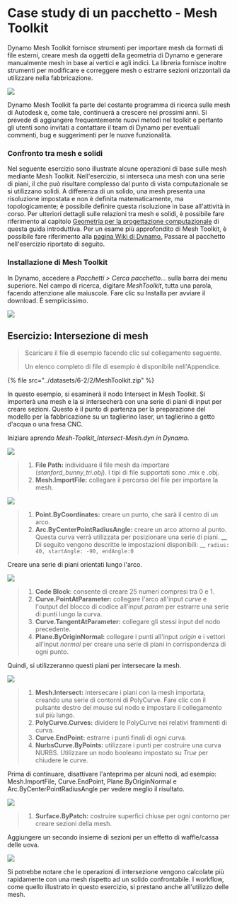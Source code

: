 # Case study di un pacchetto - Mesh Toolkit

Dynamo Mesh Toolkit fornisce strumenti per importare mesh da formati di file esterni, creare mesh da oggetti della geometria di Dynamo e generare manualmente mesh in base ai vertici e agli indici. La libreria fornisce inoltre strumenti per modificare e correggere mesh o estrarre sezioni orizzontali da utilizzare nella fabbricazione.

![](<../images/6-2/5/meshToolkitcasestudy01 (1).jpg>)

Dynamo Mesh Toolkit fa parte del costante programma di ricerca sulle mesh di Autodesk e, come tale, continuerà a crescere nei prossimi anni. Si prevede di aggiungere frequentemente nuovi metodi nel toolkit e pertanto gli utenti sono invitati a contattare il team di Dynamo per eventuali commenti, bug e suggerimenti per le nuove funzionalità.

### Confronto tra mesh e solidi

Nel seguente esercizio sono illustrate alcune operazioni di base sulle mesh mediante Mesh Toolkit. Nell'esercizio, si interseca una mesh con una serie di piani, il che può risultare complesso dal punto di vista computazionale se si utilizzano solidi. A differenza di un solido, una mesh presenta una risoluzione impostata e non è definita matematicamente, ma topologicamente; è possibile definire questa risoluzione in base all'attività in corso. Per ulteriori dettagli sulle relazioni tra mesh e solidi, è possibile fare riferimento al capitolo [Geometria per la progettazione computazionale](../../a-closer-look-at-dynamo-essential-nodes-and-concepts/5\_geometry-for-computational-design/) di questa guida introduttiva. Per un esame più approfondito di Mesh Toolkit, è possibile fare riferimento alla [pagina Wiki di Dynamo.](https://github.com/DynamoDS/Dynamo/wiki/Dynamo-Mesh-Toolkit) Passare al pacchetto nell'esercizio riportato di seguito.

### Installazione di Mesh Toolkit

In Dynamo, accedere a _Pacchetti > Cerca pacchetto..._ sulla barra dei menu superiore. Nel campo di ricerca, digitare _MeshToolkit_, tutta una parola, facendo attenzione alle maiuscole. Fare clic su Installa per avviare il download. È semplicissimo.

![](../images/6-2/2/meshToolkitcasestudy-installpackage.jpg)

## Esercizio: Intersezione di mesh

> Scaricare il file di esempio facendo clic sul collegamento seguente.
>
> Un elenco completo di file di esempio è disponibile nell'Appendice.

{% file src="../datasets/6-2/2/MeshToolkit.zip" %}

In questo esempio, si esaminerà il nodo Intersect in Mesh Toolkit. Si importerà una mesh e la si intersecherà con una serie di piani di input per creare sezioni. Questo è il punto di partenza per la preparazione del modello per la fabbricazione su un taglierino laser, un taglierino a getto d'acqua o una fresa CNC.

Iniziare aprendo _Mesh-Toolkit_Intersect-Mesh.dyn in Dynamo._

![](../images/6-2/2/meshToolkitcasestudy-exercise01.jpg)

> 1. **File Path:** individuare il file mesh da importare (_stanford_bunny_tri.obj_). I tipi di file supportati sono .mix e .obj.
> 2. **Mesh.ImportFile:** collegare il percorso del file per importare la mesh.

![](../images/6-2/2/meshToolkitcasestudy-exercise02.jpg)

> 1. **Point.ByCoordinates:** creare un punto, che sarà il centro di un arco.
> 2. **Arc.ByCenterPointRadiusAngle:** creare un arco attorno al punto. Questa curva verrà utilizzata per posizionare una serie di piani. __ Di seguito vengono descritte le impostazioni disponibili: __ `radius: 40, startAngle: -90, endAngle:0`

Creare una serie di piani orientati lungo l'arco.

![](../images/6-2/2/meshToolkitcasestudy-exercise03.jpg)

> 1. **Code Block**: consente di creare 25 numeri compresi tra 0 e 1.
> 2. **Curve.PointAtParameter:** collegare l'arco all'input _curve_ e l'output del blocco di codice all'input _param_ per estrarre una serie di punti lungo la curva.
> 3. **Curve.TangentAtParameter:** collegare gli stessi input del nodo precedente.
> 4. **Plane.ByOriginNormal:** collegare i punti all'input _origin_ e i vettori all'input _normal_ per creare una serie di piani in corrispondenza di ogni punto.

Quindi, si utilizzeranno questi piani per intersecare la mesh.

![](../images/6-2/2/meshToolkitcasestudy-exercise04.jpg)

> 1. **Mesh.Intersect:** intersecare i piani con la mesh importata, creando una serie di contorni di PolyCurve. Fare clic con il pulsante destro del mouse sul nodo e impostare il collegamento sul più lungo.
> 2. **PolyCurve.Curves:** dividere le PolyCurve nei relativi frammenti di curva.
> 3. **Curve.EndPoint:** estrarre i punti finali di ogni curva.
> 4. **NurbsCurve.ByPoints:** utilizzare i punti per costruire una curva NURBS. Utilizzare un nodo booleano impostato su _True_ per chiudere le curve.

Prima di continuare, disattivare l'anteprima per alcuni nodi, ad esempio: Mesh.ImportFile, Curve.EndPoint, Plane.ByOriginNormal e Arc.ByCenterPointRadiusAngle per vedere meglio il risultato.

![](../images/6-2/2/meshToolkitcasestudy-exercise05.jpg)

> 1. **Surface.ByPatch:** costruire superfici chiuse per ogni contorno per creare sezioni della mesh.

Aggiungere un secondo insieme di sezioni per un effetto di waffle/cassa delle uova.

![](../images/6-2/2/meshToolkitcasestudy-exercise06.jpg)

Si potrebbe notare che le operazioni di intersezione vengono calcolate più rapidamente con una mesh rispetto ad un solido confrontabile. I workflow, come quello illustrato in questo esercizio, si prestano anche all'utilizzo delle mesh.

